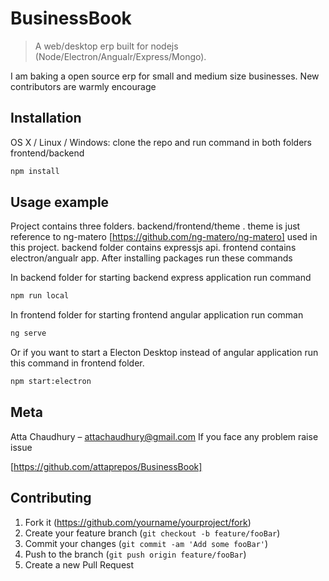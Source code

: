 # BusinessBook
> A web/desktop erp built for nodejs (Node/Electron/Angualr/Express/Mongo).


I am baking a open source erp for small and medium size businesses. New contributors are warmly encourage


## Installation

OS X / Linux / Windows: clone the repo and run command in both folders frontend/backend

```sh
npm install
```


## Usage example

Project contains three folders. backend/frontend/theme . theme is just reference to ng-matero [https://github.com/ng-matero/ng-matero] used in this project. backend folder contains expressjs api. frontend contains electron/angualr app. After installing packages run these commands

In backend folder for starting backend express application run command
 ```sh
npm run local
```

In frontend folder for starting frontend angular application run comman
 ```sh
ng serve
```

Or if you want to start a Electon Desktop instead of angular application run this command in frontend folder.
 ```sh
npm start:electron
```


## Meta

Atta Chaudhury – attachaudhury@gmail.com
If you face any problem raise issue 

[https://github.com/attaprepos/BusinessBook]

## Contributing

1. Fork it (<https://github.com/yourname/yourproject/fork>)
2. Create your feature branch (`git checkout -b feature/fooBar`)
3. Commit your changes (`git commit -am 'Add some fooBar'`)
4. Push to the branch (`git push origin feature/fooBar`)
5. Create a new Pull Request
